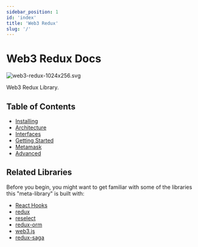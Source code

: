 ```yaml
---
sidebar_position: 1
id: 'index'
title: 'Web3 Redux'
slug: '/'
---
```


# Web3 Redux Docs

![web3-redux-1024x256.svg](/img/web3-redux-1024x256.svg)

Web3 Redux Library.

## Table of Contents

-   [Installing](#installing)
-   [Architecture](#architecture)
-   [Interfaces](#interfaces)
-   [Getting Started](#getting-started)
-   [Metamask](#metamask)
-   [Advanced](#advanced)

## Related Libraries

Before you begin, you might want to get familiar with some of the libraries this "meta-library" is built with:

-   [React Hooks](https://reactjs.org/docs/hooks-intro.html)
-   [redux](https://redux.js.org/)
-   [reselect](https://github.com/reduxjs/reselect)
-   [redux-orm](https://redux-orm.github.io/redux-orm/)
-   [web3.js](https://web3js.readthedocs.io/en/v1.3.0/)
-   [redux-saga](https://redux-saga.js.org/)
